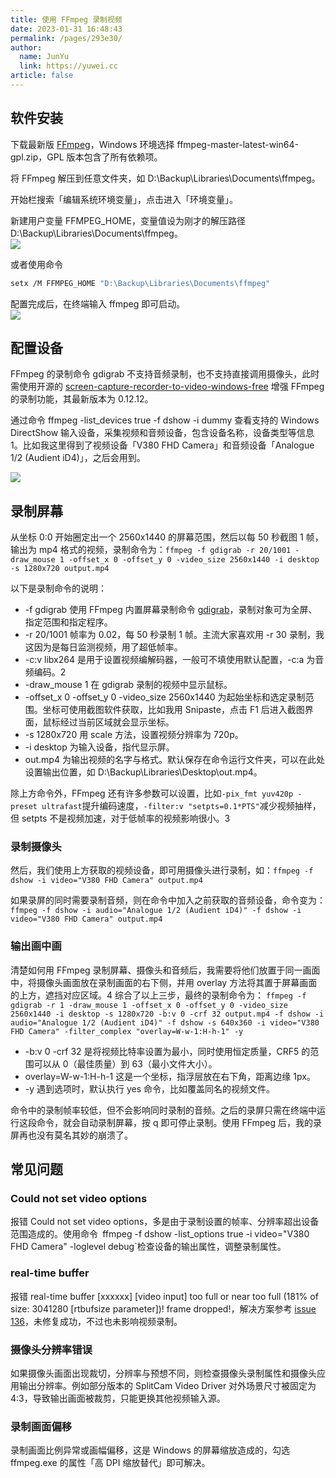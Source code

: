 ```yaml
---
title: 使用 FFmpeg 录制视频
date: 2023-01-31 16:48:43
permalink: /pages/293e30/
author: 
  name: JunYu
  link: https://yuwei.cc
article: false
---
```

## 软件安装
下载最新版 [FFmpeg](https://github.com/BtbN/FFmpeg-Builds/releases/tag/latest)，Windows 环境选择 ffmpeg-master-latest-win64-gpl.zip，GPL 版本包含了所有依赖项。

将 FFmpeg 解压到任意文件夹，如 D:\Backup\Libraries\Documents\ffmpeg。

开始栏搜索「编辑系统环境变量」，点击进入「环境变量」。

新建用户变量 FFMPEG_HOME，变量值设为刚才的解压路径 D:\Backup\Libraries\Documents\ffmpeg。  
![](https://f.pz.al/pzal/2023/01/31/5ccb6e604dade.png)

或者使用命令
```bash
setx /M FFMPEG_HOME "D:\Backup\Libraries\Documents\ffmpeg"
```
配置完成后，在终端输入 ffmpeg 即可启动。  
![](https://f.pz.al/pzal/2023/01/31/a76c8410175e7.png)
## 配置设备
FFmpeg 的录制命令 gdigrab 不支持音频录制，也不支持直接调用摄像头，此时需使用开源的 [screen-capture-recorder-to-video-windows-free](https://github.com/rdp/screen-capture-recorder-to-video-windows-free/releases) 增强 FFmpeg 的录制功能，其最新版本为 0.12.12。

通过命令 ffmpeg -list_devices true -f dshow -i dummy 查看支持的 Windows DirectShow 输入设备，采集视频和音频设备，包含设备名称，设备类型等信息1。比如我这里得到了视频设备「V380 FHD Camera」和音频设备「Analogue 1/2 (Audient iD4)」，之后会用到。

![](https://f.pz.al/pzal/2023/01/31/7c0a858dd37dc.png)
## 录制屏幕
从坐标 0:0 开始圈定出一个 2560x1440 的屏幕范围，然后以每 50 秒截图 1 帧，输出为 mp4 格式的视频，录制命令为：`ffmpeg -f gdigrab -r 20/1001 -draw_mouse 1 -offset_x 0 -offset_y 0 -video_size 2560x1440 -i desktop -s 1280x720 output.mp4`

以下是录制命令的说明：

- -f gdigrab 使用 FFmpeg 内置屏幕录制命令 [gdigrab](https://ffmpeg.org/ffmpeg-all.html#gdigrab)，录制对象可为全屏、指定范围和指定程序。
- -r 20/1001 帧率为 0.02，每 50 秒录制 1 帧。主流大家喜欢用 -r 30 录制，我这因为是每日监测视频，用了超低帧率。
- -c:v libx264 是用于设置视频编解码器，一般可不填使用默认配置，-c:a 为音频编码。2
- -draw_mouse 1 在 gdigrab 录制的视频中显示鼠标。
- -offset_x 0 -offset_y 0 -video_size 2560x1440 为起始坐标和选定录制范围。坐标可使用截图软件获取，比如我用 Snipaste，点击 F1 后进入截图界面，鼠标经过当前区域就会显示坐标。
- -s 1280x720 用 scale 方法，设置视频分辨率为 720p。
- -i desktop 为输入设备，指代显示屏。
- out.mp4 为输出视频的名字与格式。默认保存在命令运行文件夹，可以在此处设置输出位置，如 D:\Backup\Libraries\Desktop\out.mp4。

除上方命令外，FFmpeg 还有许多参数可以设置，比如`-pix_fmt yuv420p -preset ultrafast`提升编码速度，`-filter:v "setpts=0.1*PTS"`减少视频抽样，但 setpts 不是视频加速，对于低帧率的视频影响很小。3
### 录制摄像头
然后，我们使用上方获取的视频设备，即可用摄像头进行录制，如：`ffmpeg -f dshow -i video="V380 FHD Camera" output.mp4`

如果录屏的同时需要录制音频，则在命令中加入之前获取的音频设备，命令变为：`ffmpeg -f dshow -i audio="Analogue 1/2 (Audient iD4)" -f dshow -i video="V380 FHD Camera" output.mp4`
### 输出画中画
清楚如何用 FFmpeg 录制屏幕、摄像头和音频后，我需要将他们放置于同一画面中，将摄像头画面放在录制画面的右下侧，并用 overlay 方法将其置于屏幕画面的上方，遮挡对应区域。4
综合了以上三步，最终的录制命令为： `ffmpeg -f gdigrab -r 1 -draw_mouse 1 -offset_x 0 -offset_y 0 -video_size 2560x1440 -i desktop -s 1280x720 -b:v 0 -crf 32 output.mp4 -f dshow -i audio="Analogue 1/2 (Audient iD4)" -f dshow -s 640x360 -i video="V380 FHD Camera" -filter_complex "overlay=W-w-1:H-h-1" -y`

- -b:v 0 -crf 32 是将视频比特率设置为最小，同时使用恒定质量，CRF5 的范围可以从 0（最佳质量）到 63（最小文件大小）。
- overlay=W-w-1:H-h-1 这是一个坐标，指浮层放在右下角，距离边缘 1px。
- -y 遇到选项时，默认执行 yes 命令，比如覆盖同名的视频文件。

命令中的录制帧率较低，但不会影响同时录制的音频。之后的录屏只需在终端中运行这段命令，就会自动录制屏幕，按 q 即可停止录制。使用 FFmpeg 后，我的录屏再也没有莫名其妙的崩溃了。
## 常见问题
### Could not set video options
报错 Could not set video options，多是由于录制设置的帧率、分辨率超出设备范围造成的。使用命令` `ffmpeg -f dshow -list_options true -i video="V380 FHD Camera" -loglevel debug`检查设备的输出属性，调整录制属性。
### real-time buffer
报错 real-time buffer [xxxxxx] [video input] too full or near too full (181% of size: 3041280 [rtbufsize parameter])! frame dropped!，解决方案参考 [issue 136](https://github.com/rdp/screen-capture-recorder-to-video-windows-free/issues/136)，未修复成功，不过也未影响视频录制。
### 摄像头分辨率错误
如果摄像头画面出现裁切，分辨率与预想不同，则检查摄像头录制属性和摄像头应用输出分辨率。例如部分版本的 SplitCam Video Driver 对外场景尺寸被固定为 4:3，导致输出画面被裁剪，只能更换其他视频输入源。
### 录制画面偏移
录制画面比例异常或画幅偏移，这是 Windows 的屏幕缩放造成的，勾选 ffmpeg.exe 的属性「高 DPI 缩放替代」即可解决。